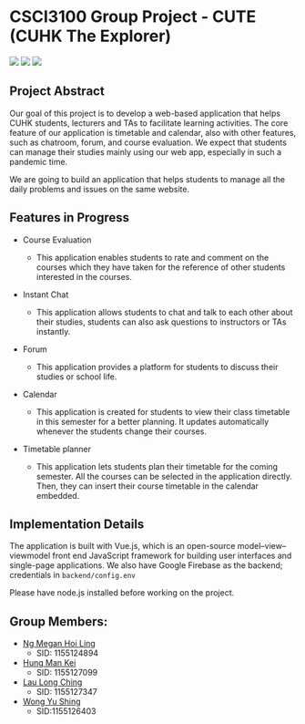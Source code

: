 # CSCI3100 Group Project - CUTE (CUHK The Explorer)
<img src="https://img.shields.io/badge/Vue.js-35495E?style=for-the-badge&logo=vuedotjs&logoColor=4FC08D"> <img src="https://img.shields.io/badge/firebase-%23039BE5.svg?style=for-the-badge&logo=firebase"> <img src="https://img.shields.io/badge/Figma-F24E1E?style=for-the-badge&logo=figma&logoColor=white">
 
## Project Abstract

Our goal of this project is to develop a web-based application that helps CUHK students, lecturers and TAs to facilitate learning activities. The core feature of our application is timetable and calendar, also with other features, such as chatroom, forum, and course evaluation. We expect that students can manage their studies mainly using our web app, especially in such a pandemic time.

We are going to build an application that helps students to manage all the daily problems and issues on the same website. 

## Features in Progress

- Course Evaluation
  - This application enables students to rate and comment on the courses which they have taken for the reference of other students interested in the courses.

- Instant Chat
  - This application allows students to chat and talk to each other about their studies, students can also ask questions to instructors or TAs instantly.

- Forum
  - This application provides a platform for students to discuss their studies or school life.

- Calendar
  - This application is created for students to view their class timetable in this semester for a better planning. It updates automatically whenever the students change their courses.

- Timetable planner
  - This application lets students plan their timetable for the coming semester. All the courses can be selected in the application directly. Then, they can insert their course timetable in the calendar embedded.


## Implementation Details

The application is built with Vue.js, which is an open-source model–view–viewmodel front end JavaScript framework for building user interfaces and single-page applications. We also have Google Firebase as the backend; credentials in `backend/config.env`

Please have node.js installed before working on the project.
 
## Group Members:

- [Ng Megan Hoi Ling](https://github.com/meganmhl)
  - SID: 1155124894
- [Hung Man Kei](https://github.com/monkeyjai78)
  - SID: 1155127099
- [Lau Long Ching](https://github.com/leightonllc)
  - SID: 1155127347
- [Wong Yu Shing](https://github.com/ethanwongys)
  - SID:1155126403



